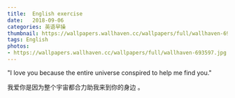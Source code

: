 ```yaml
---
title:  English exercise
date:   2018-09-06
categories: 英语早操
thumbnail: https://wallpapers.wallhaven.cc/wallpapers/full/wallhaven-693597.jpg
tags: English
photos:
- https://wallpapers.wallhaven.cc/wallpapers/full/wallhaven-693597.jpg
---
```


"I love you because the entire universe conspired to help me find you."
<p>我爱你是因为整个宇宙都合力助我来到你的身边 。</p>
